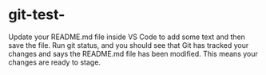 # git-test-
Update your README.md file inside VS Code to add some text and then save the file. Run git status, and you should see that Git has tracked your changes and says the README.md file has been modified. This means your changes are ready to stage.